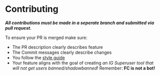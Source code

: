 # Contributing

***All contributions must be made in a seperate branch and submitted via pull request.***

To ensure your PR is merged make sure:
 - The PR description clearly describes feature
 - The Commit messages clearly describe changes
 - You follow the [style guide](https://github.com/FrackOverflow/FollowerCenobite/blob/main/Docs/Contributing/StyleGuide.md)
 - Your feature aligns with the goal of creating *an IG Superuser tool that will not get users banned/shadowbanned*! Remember: **FC is not a bot!**